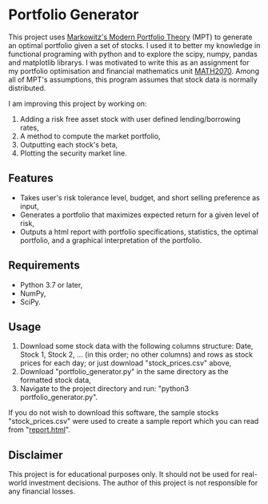 
# Portfolio Generator

This project uses [Markowitz's Modern Portfolio Theory](https://en.wikipedia.org/wiki/Modern_portfolio_theory) (MPT) to generate an optimal portfolio given a set of stocks. I used it to better my knowledge in functional programing with python and to explore the scipy, numpy, pandas and matplotlib librarys. I was motivated to write this as an assignment for my portfolio optimisation and financial mathematics unit [MATH2070](https://www.sydney.edu.au/units/MATH2070). Among all of MPT's assumptions, this program assumes that stock data is normally distributed.

I am improving this project by working on:
1. Adding a risk free asset stock with user defined lending/borrowing rates,
2. A method to compute the market portfolio,
3. Outputting each stock's beta,
4. Plotting the security market line.

## Features

- Takes user's risk tolerance level, budget, and short selling preference as input,
- Generates a portfolio that maximizes expected return for a given level of risk,
- Outputs a html report with portfolio specifications, statistics, the optimal portfolio, and a graphical interpretation of the portfolio.

## Requirements

- Python 3.7 or later,
- NumPy,
- SciPy.

## Usage

1. Download some stock data with the following columns structure: Date, Stock 1, Stock 2, ... (in this order; no other columns) and rows as stock prices for each day; or just download "stock_prices.csv" above,
2. Download "portfolio_generator.py" in the same directory as the formatted stock data,
3. Navigate to the project directory and run: "python3 portfolio_generator.py".

If you do not wish to download this software, the sample stocks "stock_prices.csv" were used to create a sample report which you can read from "[report.html](https://ericdotmills5.github.io/portfolio-generator/)".

## Disclaimer
This project is for educational purposes only. It should not be used for real-world investment decisions. The author of this project is not responsible for any financial losses.

